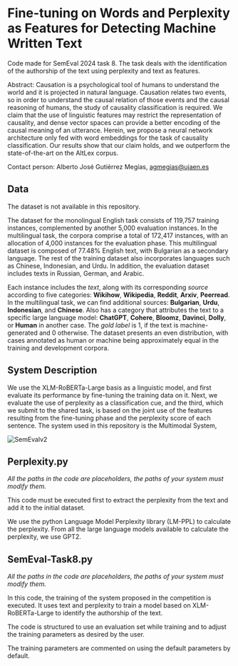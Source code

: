 # Fine-tuning on Words and Perplexity as Features for Detecting Machine Written Text

Code made for SemEval 2024 task 8. The task deals with the identification of the authorship of the text using perplexity and text as features.

Abstract: Causation is a psychological tool of humans to understand the world and it is projected in natural language. Causation relates two events, so in order to understand the causal relation of those events and the causal reasoning of humans, the study of causality classification is required. We claim that the use of linguistic features may restrict the representation of causality, and dense vector spaces can provide a better encoding of the causal meaning of an utterance. Herein, we propose a neural network architecture only fed with word embeddings for the task of causality classification. Our results show that our claim holds, and we outperform the state-of-the-art on the AltLex corpus.

Contact person: Alberto José Gutiérrez Megías, agmegias@ujaen.es

## Data

The dataset is not available in this repository.

The dataset for the monolingual English task consists of 119,757 training instances, complemented by another 5,000 evaluation instances. In the multilingual task, the corpora comprise a total of 172,417 instances, with an allocation of 4,000 instances for the evaluation phase. This multilingual dataset is composed of 77.48% English text, with Bulgarian as a secondary language. The rest of the training dataset also incorporates languages such as Chinese, Indonesian, and Urdu. In addition, the evaluation dataset includes texts in Russian, German, and Arabic.

Each instance includes the *text*, along with its corresponding *source* according to five categories: **Wikihow**, **Wikipedia**, **Reddit**, **Arxiv**, **Peerread**. In the multilingual task, we can find additional sources: **Bulgarian**, **Urdu**, **Indonesian**, and **Chinese**. Also has a category that attributes the text to a specific large language model: **ChatGPT**, **Cohere**,  **Bloomz**, **Davinci**, **Dolly**, or **Human** in another case. The *gold label* is 1, if the text is machine-generated and 0 otherwise. The dataset presents an even distribution, with cases annotated as human or machine being approximately equal in the training and development corpora.

## System Description

We use the XLM-RoBERTa-Large basis as a linguistic model, and first evaluate its performance by fine-tuning the training data on it. Next, we evaluate the use of perplexity as a classification cue, and the third, which we submit to the shared task, is based on the joint use of the features resulting from the fine-tuning phase and the perplexity score of each sentence. The system used in this repository is the Multimodal System,

![SemEvalv2](https://github.com/sinai-uja/SemEval-2024-Task-8-Identification-of-machine-written-text/assets/132881769/dc246629-18b1-45fd-9528-20d75eaafa27)

## Perplexity.py

*All the paths in the code are placeholders, the paths of your system must modify them.*

This code must be executed first to extract the perplexity from the text and add it to the initial dataset.

We use the python Language Model Perplexity library (LM-PPL) to calculate the perplexity. From all the large language models available to calculate the perplexity, we use GPT2.

## SemEval-Task8.py

*All the paths in the code are placeholders, the paths of your system must modify them.*

In this code, the training of the system proposed in the competition is executed. It uses text and perplexity to train a model based on XLM-RoBERTa-Large to identify the authorship of the text.

The code is structured to use an evaluation set while training and to adjust the training parameters as desired by the user.

The training parameters are commented on using the default parameters by default.
